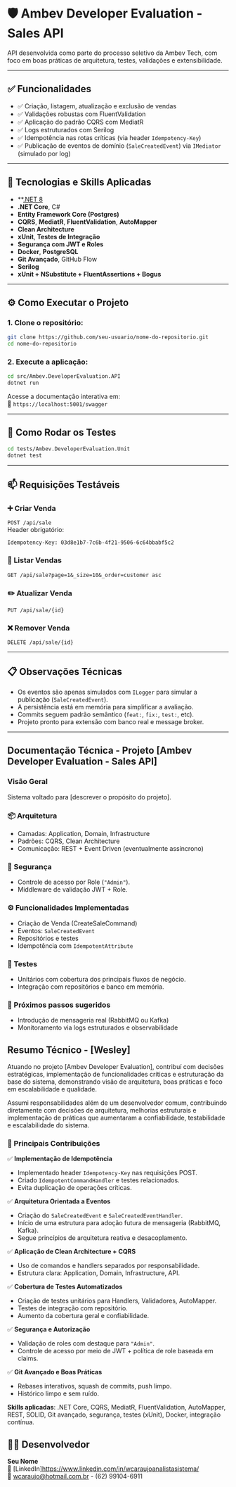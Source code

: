 # 🛡️ Ambev Developer Evaluation - Sales API

API desenvolvida como parte do processo seletivo da Ambev Tech, com foco em boas práticas de arquitetura, testes, validações e extensibilidade.

---

## ✅ Funcionalidades

- ✅ Criação, listagem, atualização e exclusão de vendas  
- ✅ Validações robustas com FluentValidation  
- ✅ Aplicação do padrão CQRS com MediatR  
- ✅ Logs estruturados com Serilog  
- ✅ Idempotência nas rotas críticas (via header `Idempotency-Key`)  
- ✅ Publicação de eventos de domínio (`SaleCreatedEvent`) via `IMediator` (simulado por log)

---

## 🧰 Tecnologias e Skills Aplicadas
- **[.NET 8](https://dotnet.microsoft.com/en-us/download/dotnet/8.0)
- **.NET Core**, C#
- **Entity Framework Core  (Postgres)**
- **CQRS**, **MediatR**, **FluentValidation**, **AutoMapper**
- **Clean Architecture**
- **xUnit**, **Testes de Integração**
- **Segurança com JWT e Roles**
- **Docker**, **PostgreSQL**
- **Git Avançado**, GitHub Flow
- **Serilog**
- **xUnit + NSubstitute + FluentAssertions + Bogus**


---

## ⚙️ Como Executar o Projeto

### 1. Clone o repositório:
```bash
git clone https://github.com/seu-usuario/nome-do-repositorio.git
cd nome-do-repositorio
```

### 2. Execute a aplicação:
```bash
cd src/Ambev.DeveloperEvaluation.API
dotnet run
```

Acesse a documentação interativa em:  
📍 `https://localhost:5001/swagger`

---

## 🧪 Como Rodar os Testes

```bash
cd tests/Ambev.DeveloperEvaluation.Unit
dotnet test
```

---

## 📫 Requisições Testáveis

### ➕ Criar Venda
`POST /api/sale`  
Header obrigatório:
```
Idempotency-Key: 03d8e1b7-7c6b-4f21-9506-6c64bbabf5c2
```

### 📃 Listar Vendas
`GET /api/sale?page=1&_size=10&_order=customer asc`

### ✏️ Atualizar Venda
`PUT /api/sale/{id}`

### ❌ Remover Venda
`DELETE /api/sale/{id}`

---

## 📋 Observações Técnicas

- Os eventos são apenas simulados com `ILogger` para simular a publicação (`SaleCreatedEvent`).
- A persistência está em memória para simplificar a avaliação.
- Commits seguem padrão semântico (`feat:`, `fix:`, `test:`, etc).
- Projeto pronto para extensão com banco real e message broker.

---

## Documentação Técnica - Projeto [Ambev Developer Evaluation - Sales API]

### Visão Geral
Sistema voltado para [descrever o propósito do projeto].

### 📦 Arquitetura
- Camadas: Application, Domain, Infrastructure
- Padrões: CQRS, Clean Architecture
- Comunicação: REST + Event Driven (eventualmente assíncrono)

### 🔐 Segurança
- Controle de acesso por Role (`"Admin"`).
- Middleware de validação JWT + Role.

### ⚙️ Funcionalidades Implementadas
- Criação de Venda (CreateSaleCommand)
- Eventos: `SaleCreatedEvent`
- Repositórios e testes
- Idempotência com `IdempotentAttribute`

### 🧪 Testes
- Unitários com cobertura dos principais fluxos de negócio.
- Integração com repositórios e banco em memória.

### 🚀 Próximos passos sugeridos
- Introdução de mensageria real (RabbitMQ ou Kafka)
- Monitoramento via logs estruturados e observabilidade

## Resumo Técnico - [Wesley]

Atuando no projeto [Ambev Developer Evaluation], contribuí com decisões estratégicas, implementação de funcionalidades críticas e estruturação da base do sistema, demonstrando visão de arquitetura, boas práticas e foco em escalabilidade e qualidade.

Assumi responsabilidades além de um desenvolvedor comum, contribuindo diretamente com decisões de arquitetura, melhorias estruturais e implementação de práticas que aumentaram a confiabilidade, testabilidade e escalabilidade do sistema.


### 🧠 Principais Contribuições

✅ **Implementação de Idempotência**
- Implementado header `Idempotency-Key` nas requisições POST.
- Criado `IdempotentCommandHandler` e testes relacionados.
- Evita duplicação de operações críticas.

✅ **Arquitetura Orientada a Eventos**
- Criação do `SaleCreatedEvent` e `SaleCreatedEventHandler`.
- Início de uma estrutura para adoção futura de mensageria (RabbitMQ, Kafka).
- Segue princípios de arquitetura reativa e desacoplamento.

✅ **Aplicação de Clean Architecture + CQRS**
- Uso de comandos e handlers separados por responsabilidade.
- Estrutura clara: Application, Domain, Infrastructure, API.

✅ **Cobertura de Testes Automatizados**
- Criação de testes unitários para Handlers, Validadores, AutoMapper.
- Testes de integração com repositório.
- Aumento da cobertura geral e confiabilidade.

✅ **Segurança e Autorização**
- Validação de roles com destaque para `"Admin"`.
- Controle de acesso por meio de JWT + política de role baseada em claims.

✅ **Git Avançado e Boas Práticas**
- Rebases interativos, squash de commits, push limpo.
- Histórico limpo e sem ruído.


**Skills aplicadas**: .NET Core, CQRS, MediatR, FluentValidation, AutoMapper, REST, SOLID, Git avançado, segurança, testes (xUnit), Docker, integração contínua.


## 👨‍💻 Desenvolvedor

**Seu Nome**  
🔗 [LinkedIn]https://www.linkedin.com/in/wcaraujoanalistasistema/  
📧 wcaraujo@hotmail.com.br - (62) 99104-6911
